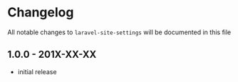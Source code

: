 # Changelog

All notable changes to `laravel-site-settings` will be documented in this file

## 1.0.0 - 201X-XX-XX

- initial release
